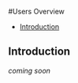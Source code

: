 #Users Overview

-   [Introduction](#introduction)

<a name="introduction"></a>

## Introduction

_coming soon_
